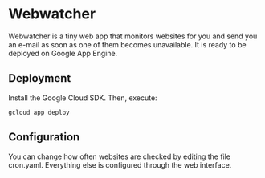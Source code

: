 # Webwatcher
Webwatcher is a tiny web app that monitors websites for you and send you an e-mail as soon as one of them becomes unavailable.
It is ready to be deployed on Google App Engine.

## Deployment
Install the Google Cloud SDK. Then, execute:
```
gcloud app deploy
```

## Configuration
You can change how often websites are checked by editing the file cron.yaml. Everything else is configured through the web interface.